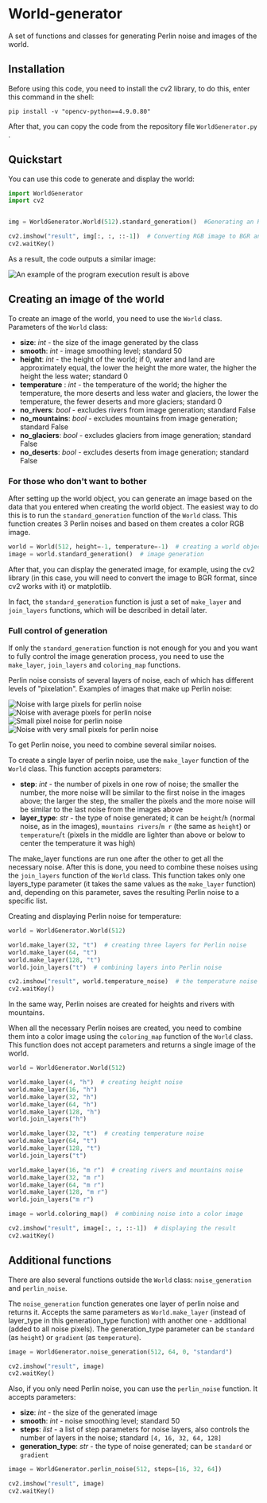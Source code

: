 # World-generator

A set of functions and classes for generating Perlin noise and images of the world.

## Installation
Before using this code, you need to install the cv2 library, to do this, enter this command in the shell:
```shell
pip install -v "opencv-python==4.9.0.80"
```

After that, you can copy the code from the repository file `WorldGenerator.py `.

## Quickstart
You can use this code to generate and display the world:
```python
import WorldGenerator
import cv2


img = WorldGenerator.World(512).standard_generation()  #Generating an RGB image

cv2.imshow("result", img[:, :, ::-1])  # Converting RGB image to BGR and displaying using cv2
cv2.waitKey()
```
As a result, the code outputs a similar image:

![An example of the program execution result is above](https://github.com/AlexK-1/World_generator/assets/154962283/34afe66b-d290-43ba-a106-5ce87a00bae8)

## Creating an image of the world
To create an image of the world, you need to use the `World` class.
Parameters of the `World` class:

* **size**: _int_ - the size of the image generated by the class
* **smooth**: _int_ - image smoothing level; standard 50
* **height**: _int_ - the height of the world; if 0, water and land are approximately equal, 
the lower the height the more water, the higher the height the less water; standard 0
* **temperature** : _int_ - the temperature of the world; the higher the temperature,
the more deserts and less water and glaciers, the lower the temperature, the fewer deserts and more glaciers;
standard 0
* **no_rivers**: _bool_ - excludes rivers from image generation; standard False
* **no_mountains**: _bool_ - excludes mountains from image generation; standard False
* **no_glaciers**: _bool_ - excludes glaciers from image generation; standard False
* **no_deserts**: _bool_ - excludes deserts from image generation; standard False

### For those who don't want to bother
After setting up the world object, you can generate an image based on the data that you entered when creating the world object.
The easiest way to do this is to run the `standard_generation` function of the `World` class.
This function creates 3 Perlin noises and based on them creates a color RGB image.
```python
world = World(512, height=-1, temperature=-1)  # creating a world object
image = world.standard_generation()  # image generation
```
After that, you can display the generated image, for example, using the cv2 library
(in this case, you will need to convert the image to BGR format, since cv2 works with it) or matplotlib.

In fact, the `standard_generation` function is just a set of `make_layer` and `join_layers` functions,
which will be described in detail later.

### Full control of generation
If only the `standard_generation` function is not enough for you and you want
to fully control the image generation process, you need to use
the `make_layer`, `join_layers` and `coloring_map` functions.

Perlin noise consists of several layers of noise, each of which has different levels of "pixelation".
Examples of images that make up Perlin noise:

![Noise with large pixels for perlin noise](https://github.com/AlexK-1/World_generator/assets/154962283/ec383eea-d9be-4912-befb-2a416629db4e)
![Noise with average pixels for perlin noise](https://github.com/AlexK-1/World_generator/assets/154962283/3c915e49-d83b-4c11-828b-7e3b604d7b92)
![Small pixel noise for perlin noise](https://github.com/AlexK-1/World_generator/assets/154962283/6fbae820-2fcc-4ac5-bcd5-8536e5405cc1)
![Noise with very small pixels for perlin noise](https://github.com/AlexK-1/World_generator/assets/154962283/a3c089bd-1095-48a3-a241-a218f950075a)

To get Perlin noise, you need to combine several similar noises.

To create a single layer of perlin noise, use the `make_layer` function of the `World` class. This function accepts parameters:
* **step**: _int_ - the number of pixels in one row of noise; the smaller the number,
the more noise will be similar to the first noise in the images above;
the larger the step, the smaller the pixels and the more noise will be similar to the last noise from the images above
* **layer_type**: _str_ - the type of noise generated; it can be `height`/`h` (normal noise, as in the images),
`mountains rivers`/`m r` (the same as `height`) or `temperature`/`t`
(pixels in the middle are lighter than above or below to center the temperature it was high)

The make_layer functions are run one after the other to get all the necessary noise.
After this is done, you need to combine these noises using the `join_layers` function of the `World` class.
This function takes only one layers_type parameter (it takes the same values as the `make_layer` function) and,
depending on this parameter, saves the resulting Perlin noise to a specific list.

Creating and displaying Perlin noise for temperature:
```python
world = WorldGenerator.World(512)

world.make_layer(32, "t")  # creating three layers for Perlin noise
world.make_layer(64, "t")
world.make_layer(128, "t")
world.join_layers("t")  # combining layers into Perlin noise

cv2.imshow("result", world.temperature_noise)  # the temperature noise is stored in the temperature_noise
cv2.waitKey()
```
In the same way, Perlin noises are created for heights and rivers with mountains.

When all the necessary Perlin noises are created, you need to combine them into a color image using
the `coloring_map` function of the `World` class. This function does not accept parameters and
returns a single image of the world.

```python
world = WorldGenerator.World(512)

world.make_layer(4, "h")  # creating height noise
world.make_layer(16, "h")
world.make_layer(32, "h")
world.make_layer(64, "h")
world.make_layer(128, "h")
world.join_layers("h")

world.make_layer(32, "t")  # creating temperature noise
world.make_layer(64, "t")
world.make_layer(128, "t")
world.join_layers("t")

world.make_layer(16, "m r")  # creating rivers and mountains noise
world.make_layer(32, "m r")
world.make_layer(64, "m r")
world.make_layer(128, "m r")
world.join_layers("m r")

image = world.coloring_map()  # combining noise into a color image

cv2.imshow("result", image[:, :, ::-1])  # displaying the result
cv2.waitKey()
```

## Additional functions
There are also several functions outside the `World` class: `noise_generation` and `perlin_noise`.

The `noise_generation` function generates one layer of perlin noise and returns it. Accepts the same parameters
as `World.make_layer` (instead of layer_type in this generation_type function) with another one - additional
(added to all noise pixels). The generation_type parameter can be `standard` (as `height`) or
`gradient` (as `temperature`).

```python
image = WorldGenerator.noise_generation(512, 64, 0, "standard")

cv2.imshow("result", image)
cv2.waitKey()
```

Also, if you only need Perlin noise, you can use the `perlin_noise` function.
It accepts parameters:
* **size**: *int* - the size of the generated image
* **smooth**: *int* - noise smoothing level; standard 50
* **steps**: *list* - a list of step parameters for noise layers, also controls the number of layers in the noise;
standard `[4, 16, 32, 64, 128]`
* **generation_type**: *str* - the type of noise generated; can be `standard` or `gradient`

```python
image = WorldGenerator.perlin_noise(512, steps=[16, 32, 64])

cv2.imshow("result", image)
cv2.waitKey()
```
